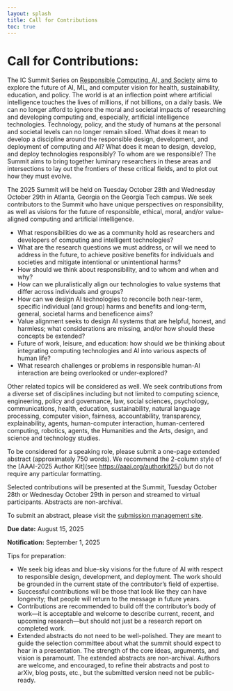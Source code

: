 ```yaml
---
layout: splash
title: Call for Contributions
toc: true
---
```


<h1>Call for Contributions:</h1>

The IC Summit Series on [Responsible Computing, AI, and Society](https://rcais.github.io/) aims to explore the future of AI, ML, and computer vision for health, sustainability, education, and policy. The world is at an inflection point where artificial intelligence touches the lives of millions, if not billions, on a daily basis. We can no longer afford to ignore the moral and societal impacts of researching and developing computing and, especially, artificial intelligence technologies. Technology, policy, and the study of humans at the personal and societal levels can no longer remain siloed. What does it mean to develop a discipline around the responsible design, development, and deployment of computing and AI? What does it mean to design, develop, and deploy technologies responsibly? To whom are we responsible? The Summit aims to bring together luminary researchers in these areas and intersections to lay out the frontiers of these critical fields, and to plot out how they must evolve. 

The 2025 Summit will be held on Tuesday October 28th and Wednesday October 29th in Atlanta, Georgia on the Georgia Tech campus. We seek contributors to the Summit who have unique perspectives on responsibility, as well as visions for the future of responsible, ethical, moral, and/or value-aligned computing and artificial intelligence. 

- What responsibilities do we as a community hold as researchers and developers of computing and intelligent technologies? 
- What are the research questions we must address, or will we need to address in the future, to achieve positive benefits for individuals and societies and mitigate intentional or unintentional harms? 
- How should we think about responsibility, and to whom and when and why? 
- How can we pluralistically align our technologies to value systems that differ across individuals and groups? 
- How can we design AI technologies to reconcile both near-term, specific individual (and group) harms and benefits and long-term, general, societal harms and beneficence aims?  
- Value alignment seeks to design AI systems that are helpful, honest, and harmless; what considerations are missing, and/or how should these concepts be extended? 
- Future of work, leisure, and education: how should we be thinking about integrating computing technologies and AI into various aspects of human life? 
- What research challenges or problems in responsible human-AI interaction are being overlooked or under-explored? 

Other related topics will be considered as well. We seek contributions from a diverse set of disciplines including but not limited to computing science, engineering, policy and governance, law, social sciences, psychology, communications, health, education, sustainability, natural language processing, computer vision, fairness, accountability, transparency, explainability, agents, human-computer interaction, human-centered computing, robotics, agents, the Humanities and the Arts, design, and science and technology studies.  

To be considered for a speaking role, please submit a one-page extended abstract (approximately 750 words). We recommend the 2-column style of the [AAAI-2025 Author Kit](see https://aaai.org/authorkit25/) but do not require any particular formatting. 

Selected contributions will be presented at the Summit, Tuesday October 28th or Wednesday October 29th in person and streamed to virtual participants. Abstracts are non-archival. 

To submit an abstract, please visit the [submission management site](https://chairingtool.com/conferences/rcais2025/main-track?role=author). 

**Due date:** August 15, 2025 

**Notification:** September 1, 2025 

Tips for preparation: 

- We seek big ideas and blue-sky visions for the future of AI with respect to responsible design, development, and deployment. The work should be grounded in the current state of the contributor’s field of expertise. 
- Successful contributions will be those that look like they can have longevity; that people will return to the message in future years. 
- Contributions are recommended to build off the contributor’s body of work—it is acceptable and welcome to describe current, recent, and upcoming research—but should not just be a research report on completed work. 
- Extended abstracts do not need to be well-polished. They are meant to guide the selection committee about what the summit should expect to hear in a presentation. The strength of the core ideas, arguments, and vision is paramount. The extended abstracts are non-archival. Authors are welcome, and encouraged, to refine their abstracts and post to arXiv, blog posts, etc., but the submitted version need not be public-ready. 
